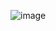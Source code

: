 ![image](https://user-images.githubusercontent.com/2777311/172967780-c2ca5024-3f0c-432f-b997-ee497e3d1c4c.png)
